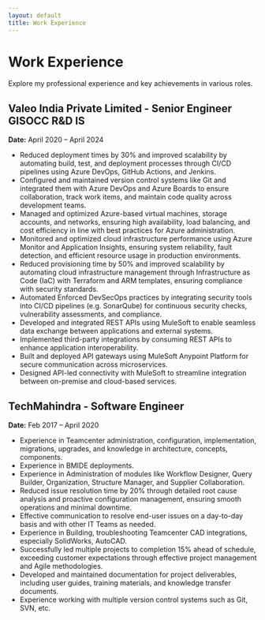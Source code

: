 ```yaml
---
layout: default
title: Work Experience
---
```


<div class="work-experience-container">
  <div class="work-experience-header">
    <h1>Work Experience</h1>
    <p>Explore my professional experience and key achievements in various roles.</p>
  </div>

  <div class="work-experience-section">
    <h2>Valeo India Private Limited - Senior Engineer GISOCC R&D IS</h2>
    <p><strong>Date:</strong> April 2020 – April 2024</p>
    <ul>
      <li>Reduced deployment times by 30% and improved scalability by automating build, test, and deployment processes through CI/CD pipelines using Azure DevOps, GitHub Actions, and Jenkins.</li>
      <li>Configured and maintained version control systems like Git and integrated them with Azure DevOps and Azure Boards to ensure collaboration, track work items, and maintain code quality across development teams.</li>
      <li>Managed and optimized Azure-based virtual machines, storage accounts, and networks, ensuring high availability, load balancing, and cost efficiency in line with best practices for Azure administration.</li>
      <li>Monitored and optimized cloud infrastructure performance using Azure Monitor and Application Insights, ensuring system reliability, fault detection, and efficient resource usage in production environments.</li>
      <li>Reduced provisioning time by 50% and improved scalability by automating cloud infrastructure management through Infrastructure as Code (IaC) with Terraform and ARM templates, ensuring compliance with security standards.</li>
      <li>Automated Enforced DevSecOps practices by integrating security tools into CI/CD pipelines (e.g. SonarQube) for continuous security checks, vulnerability assessments, and compliance.</li>
      <li>Developed and integrated REST APIs using MuleSoft to enable seamless data exchange between applications and external systems.</li>
      <li>Implemented third-party integrations by consuming REST APIs to enhance application interoperability.</li>
      <li>Built and deployed API gateways using MuleSoft Anypoint Platform for secure communication across microservices.</li>
      <li>Designed API-led connectivity with MuleSoft to streamline integration between on-premise and cloud-based services.</li>
    </ul>
  </div>

  <div class="work-experience-section">
    <h2>TechMahindra - Software Engineer</h2>
    <p><strong>Date:</strong> Feb 2017 – April 2020</p>
    <ul>
      <li>Experience in Teamcenter administration, configuration, implementation, migrations, upgrades, and knowledge in architecture, concepts, components.</li>
      <li>Experience in BMIDE deployments.</li>
      <li>Experience in Administration of modules like Workflow Designer, Query Builder, Organization, Structure Manager, and Supplier Collaboration.</li>
      <li>Reduced issue resolution time by 20% through detailed root cause analysis and proactive configuration management, ensuring smooth operations and minimal downtime.</li>
      <li>Effective communication to resolve end-user issues on a day-to-day basis and with other IT Teams as needed.</li>
      <li>Experience in Building, troubleshooting Teamcenter CAD integrations, especially SolidWorks, AutoCAD.</li>
      <li>Successfully led multiple projects to completion 15% ahead of schedule, exceeding customer expectations through effective project management and Agile methodologies.</li>
      <li>Developed and maintained documentation for project deliverables, including user guides, training materials, and knowledge transfer documents.</li>
      <li>Experience working with multiple version control systems such as Git, SVN, etc.</li>
    </ul>
  </div>
</div>
